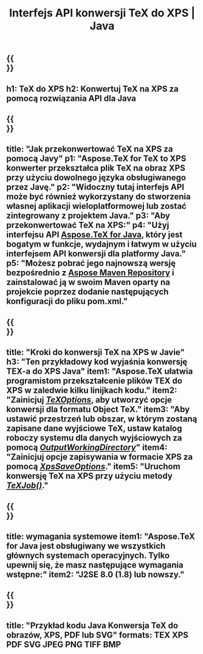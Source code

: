 ﻿---
translation: true
template: /_templates/_conversion-child-java.md
title: Interfejs API konwersji TeX do XPS | Java
description: Funkcjonalność konwersji TeX do XPS. Zintegruj tę lokalną bibliotekę Java ze swoim projektem lub użyj aplikacji wieloplatformowych, aby przekonwertować TeX na XPS.
keywords: tex do xps api java, integracja tex2xps
url: /java/conversion/tex-to-xps/
family: tex
platformtag: java
feature: conversion
informat: TEX
outformat: XPS
otherformats: BMP PNG JPEG TIFF PDF SVG
---

{{<section banner>}}
---
h1: TeX do XPS
h2: Konwertuj TeX na XPS za pomocą rozwiązania API dla Java
---

{{<section overview>}}
---
title: "Jak przekonwertować TeX na XPS za pomocą Javy"
p1: "Aspose.TeX for TeX to XPS konwerter przekształca plik TeX na obraz XPS przy użyciu dowolnego języka obsługiwanego przez Javę."
p2: "Widoczny tutaj interfejs API może być również wykorzystany do stworzenia własnej aplikacji wieloplatformowej lub zostać zintegrowany z projektem Java."
p3: "Aby przekonwertować TeX na XPS:"
p4: "Użyj interfejsu API [Aspose.TeX for Java](https://products.aspose.com/tex/java), który jest bogatym w funkcje, wydajnym i łatwym w użyciu interfejsem API konwersji dla platformy Java."
p5: "Możesz pobrać jego najnowszą wersję bezpośrednio z [Aspose Maven Repository](https://repository.aspose.com/tex/) i zainstalować ją w swoim Maven oparty na projekcie poprzez dodanie następujących konfiguracji do pliku pom.xml."
---

{{<section feature1>}}
---
title: "Kroki do konwersji TeX na XPS w Javie"
h3: "Ten przykładowy kod wyjaśnia konwersję TEX-a do XPS Java"
item1: "Aspose.TeX ułatwia programistom przekształcenie plików TEX do XPS w zaledwie kilku linijkach kodu."
item2: "Zainicjuj [*TeXOptions*](https://reference.aspose.com/tex/java/com.aspose.tex/TeXOptions), aby utworzyć opcje konwersji dla formatu Object TeX."
item3: "Aby ustawić przestrzeń lub obszar, w którym zostaną zapisane dane wyjściowe TeX, ustaw katalog roboczy systemu dla danych wyjściowych za pomocą [*OutputWorkingDirectory*](https://reference.aspose.com/tex/java/com.aspose.tex/TeXOptions#getOutputWorkingDirectory--)"
item4: "Zainicjuj opcje zapisywania w formacie XPS za pomocą [*XpsSaveOptions*](https://reference.aspose.com/tex/java/com.aspose.tex.rendering/XpsSaveOptions)."
item5: "Uruchom konwersję TeX na XPS przy użyciu metody [*TeXJob()*](https://reference.aspose.com/tex/java/com.aspose.tex/TeXJob)."
---

{{<section feature2>}}
---
title: wymagania systemowe
item1: "Aspose.TeX for Java jest obsługiwany we wszystkich głównych systemach operacyjnych. Tylko upewnij się, że masz następujące wymagania wstępne:"
item2: "J2SE 8.0 (1.8) lub nowszy."
---

{{<section widget>}}
---
title: "Przykład kodu Java Konwersja TeX do obrazów, XPS, PDF lub SVG"
formats: TEX XPS PDF SVG JPEG PNG TIFF BMP
---